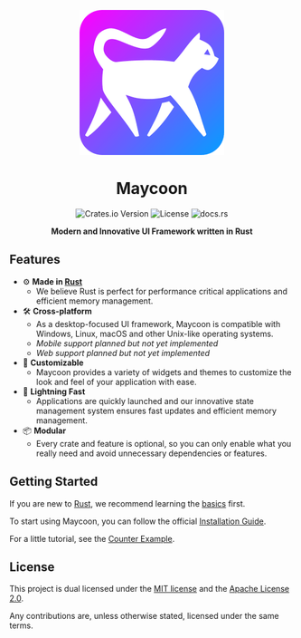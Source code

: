 <div style="text-align: center">

![Maycoon Logo](assets/logo-256x256.png)

# Maycoon

![Crates.io Version](https://img.shields.io/crates/v/maycoon)
![License](https://img.shields.io/crates/l/maycoon)
![docs.rs](https://img.shields.io/docsrs/maycoon)

**Modern and Innovative UI Framework written in Rust**

</div>

## Features

- ⚙️ **Made in [Rust](https://www.rust-lang.org)**
    - We believe Rust is perfect for performance critical applications and efficient memory management.
- 🛠️ **Cross-platform**
    - As a desktop-focused UI framework, Maycoon is compatible with Windows, Linux, macOS and other Unix-like operating
      systems.
    - *Mobile support planned but not yet implemented*
    - *Web support planned but not yet implemented*
- 🎨 **Customizable**
    - Maycoon provides a variety of widgets and themes to customize the look and feel of your application with ease.
- 🚀 **Lightning Fast**
    - Applications are quickly launched and our innovative state management system ensures fast updates and efficient
      memory management.
- 📦 **Modular**
    - Every crate and feature is optional, so you can only enable what you really need and avoid unnecessary
      dependencies or features.

## Getting Started

If you are new to [Rust](https://www.rust-lang.org), we recommend learning the [basics](https://www.rust-lang.org/learn)
first.

To start using Maycoon, you can follow
the official [Installation Guide](https://maycoon-ui.github.io/guide/qick-start/installation.html).

For a little tutorial, see the [Counter Example](https://maycoon-ui.github.io/guide/qick-start/basic-app.html).

## License

This project is dual licensed under the [MIT license](LICENSE-MIT) and the [Apache License 2.0](LICENSE-APACHE).

Any contributions are, unless otherwise stated, licensed under the same terms.

